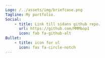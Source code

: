 ```yaml
---
Logo: /../assets/img/briefcase.png
Tagline: My portfolio.
Social:
    - title: Link till sidans github repo.
      url: https://github.com/MMMbop1
      icon: fab fa-github-alt
Bullet:
    - title: icon for ul
      icon: fas fa-circle-notch
---
```

